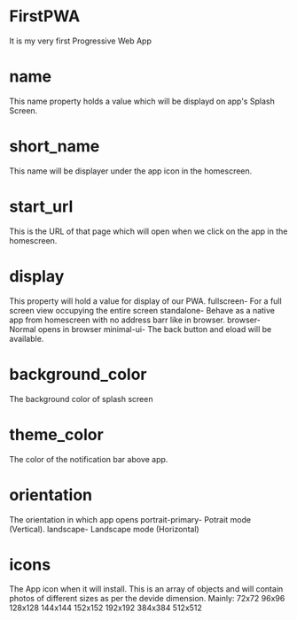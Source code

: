 # FirstPWA
It is my very first Progressive Web App

# name
This name property holds a value which will be displayd on app's Splash Screen.

# short_name
This name will be displayer under the app icon in the homescreen.

# start_url
This is the URL of that page which will open when we click on the app in the homescreen.

# display
This property will hold a value for display of our PWA.
fullscreen- For a full screen view occupying the entire screen
standalone- Behave as a native app from homescreen with no address barr like in browser.
browser- Normal opens in browser
minimal-ui- The back button and eload will be available.

# background_color
The background color of splash screen

# theme_color
The color of the notification bar above app.

# orientation
The orientation in which app opens
portrait-primary- Potrait mode (Vertical).
landscape- Landscape mode (Horizontal)

# icons
The App icon when it will install.
This is an array of objects and will contain photos of different sizes as per the devide dimension.
Mainly:
72x72
96x96
128x128
144x144
152x152
192x192
384x384
512x512
